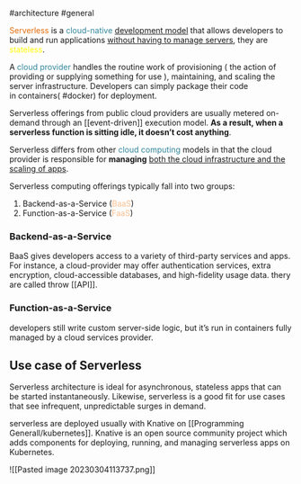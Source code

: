 #architecture #general 

<font color="#e36c09">Serverless</font> is a <font color="#31859b">cloud-native</font> <u>development model</u> that allows developers to build and run applications <u>without having to manage servers</u>, they are <font color="#ffff00">stateless</font>.

A <font color="#31859b">cloud provider</font> handles the routine work of provisioning ( the action of providing or supplying something for use ), maintaining, and scaling the server infrastructure. Developers can simply package their code in containers( #docker) for deployment.

Serverless offerings from public cloud providers are usually metered on-demand through an [[event-driven]] execution model. **As a result, when a serverless function is sitting idle, it doesn’t cost anything**.

Serverless differs from other <font color="#31859b">cloud computing</font> models in that the cloud provider is responsible for **managing** <u>both the cloud infrastructure and the scaling of apps</u>.

Serverless computing offerings typically fall into two groups:
1. Backend-as-a-Service (<font color="#fac08f">BaaS</font>)
2. Function-as-a-Service (<font color="#fac08f">FaaS</font>)

### Backend-as-a-Service
BaaS gives developers access to a variety of third-party services and apps. For instance, a cloud-provider may offer authentication services, extra encryption, cloud-accessible databases, and high-fidelity usage data.
thery are called throw [[API]].
### Function-as-a-Service 
developers still write custom server-side logic, but it’s run in containers fully managed by a cloud services provider.

## Use case of Serverless
Serverless architecture is ideal for asynchronous, stateless apps that can be started instantaneously. Likewise, serverless is a good fit for use cases that see infrequent, unpredictable surges in demand.


serverless are deployed usually with Knative on [[Programming Generall/kubernetes]].
Knative is an open source community project which adds components for deploying, running, and managing serverless apps on Kubernetes.


![[Pasted image 20230304113737.png]]